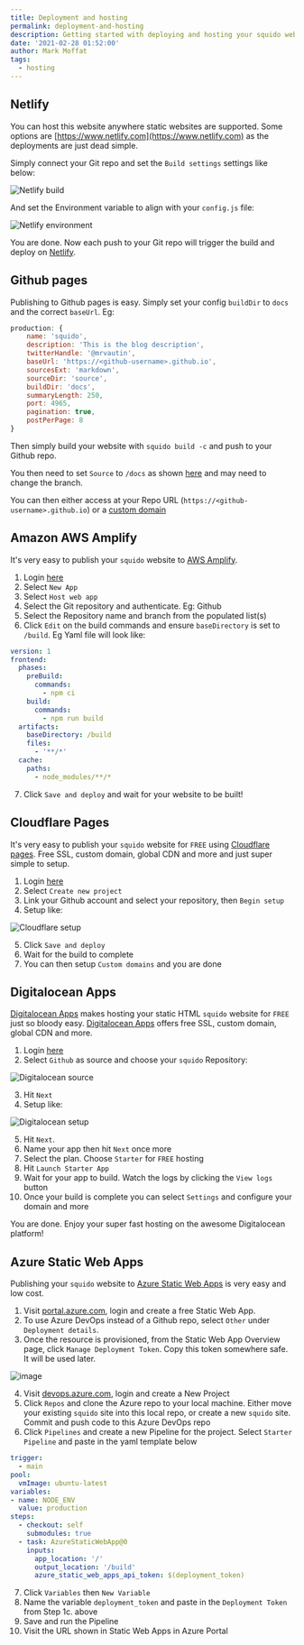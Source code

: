```yaml
---
title: Deployment and hosting
permalink: deployment-and-hosting
description: Getting started with deploying and hosting your squido website. Deployment guides using Netlify, Github Pages, AWS Amplify, Cloudflare Pages, Digitalocean app and more
date: '2021-02-28 01:52:00'
author: Mark Moffat
tags: 
  - hosting
---
```


## Netlify

You can host this website anywhere static websites are supported. Some options are [https://www.netlify.com](https://www.netlify.com) as the deployments are just dead simple.

Simply connect your Git repo and set the `Build settings` settings like below:

![Netlify build](/content/images/netlify-build.png)

And set the Environment variable to align with your `config.js` file:

![Netlify environment](/content/images/netlify-environment.png)

You are done. Now each push to your Git repo will trigger the build and deploy on [Netlify](https://www.netlify.com).

## Github pages

Publishing to Github pages is easy. Simply set your config `buildDir` to `docs` and the correct `baseUrl`. Eg:

``` javascript
production: {
    name: 'squido',
    description: 'This is the blog description',
    twitterHandle: '@mrvautin',
    baseUrl: 'https://<github-username>.github.io',
    sourcesExt: 'markdown',
    sourceDir: 'source',
    buildDir: 'docs',
    summaryLength: 250,
    port: 4965,
    pagination: true,
    postPerPage: 8
}
```

Then simply build your website with `squido build -c` and push to your Github repo.

You then need to set `Source` to `/docs` as shown [here](https://docs.github.com/en/pages/getting-started-with-github-pages/configuring-a-publishing-source-for-your-github-pages-site) and may need to change the branch.

You can then either access at your Repo URL (`https://<github-username>.github.io`) or a [custom domain](https://docs.github.com/en/pages/configuring-a-custom-domain-for-your-github-pages-site/managing-a-custom-domain-for-your-github-pages-site#about-custom-domain-configuration)

## Amazon AWS Amplify

It's very easy to publish your `squido` website to [AWS Amplify](https://aws.amazon.com/amplify/). 

1. Login [here](https://console.aws.amazon.com/amplify/home)
2. Select `New App`
3. Select `Host web app`
4. Select the Git repository and authenticate. Eg: Github
5. Select the Repository name and branch from the populated list(s)
6. Click `Edit` on the build commands and ensure `baseDirectory` is set to `/build`. Eg Yaml file will look like:
``` yaml
version: 1
frontend:
  phases:
    preBuild:
      commands:
        - npm ci
    build:
      commands:
        - npm run build
  artifacts:
    baseDirectory: /build
    files:
      - '**/*'
  cache:
    paths:
      - node_modules/**/*
```
7. Click `Save and deploy` and wait for your website to be built!

## Cloudflare Pages

It's very easy to publish your `squido` website for `FREE` using [Cloudflare pages](https://pages.cloudflare.com/). Free SSL, custom domain, global CDN and more and just super simple to setup.

1. Login [here](https://pages.cloudflare.com/)
2. Select `Create new project`
3. Link your Github account and select your repository, then `Begin setup`
4. Setup like:

![Cloudflare setup](/content/images/cloudflare-pages.png)

5. Click `Save and deploy`
6. Wait for the build to complete
7. You can then setup `Custom domains` and you are done

## Digitalocean Apps

[Digitalocean Apps](https://cloud.digitalocean.com/apps?refcode=cd185d01653f) makes hosting your static HTML `squido` website for `FREE` just so bloody easy. [Digitalocean Apps](https://cloud.digitalocean.com/apps?refcode=cd185d01653f) offers free SSL, custom domain, global CDN and more.

1. Login [here](https://cloud.digitalocean.com/apps?refcode=cd185d01653f)
2. Select `Github` as source and choose your `squido` Repository:

![Digitalocean source](/content/images/digitalocean-source.png)

3. Hit `Next`
4. Setup like:

![Digitalocean setup](/content/images/digitalocean-config.png)

5. Hit `Next`.
5. Name your app then hit `Next` once more
6. Select the plan. Choose `Starter` for `FREE` hosting
7. Hit `Launch Starter App`
8. Wait for your app to build. Watch the logs by clicking the `View logs` button
9. Once your build is complete you can select `Settings` and configure your domain and more

You are done. Enjoy your super fast hosting on the awesome Digitalocean platform!

## Azure Static Web Apps

Publishing your `squido` website to [Azure Static Web Apps](https://azure.microsoft.com/en-au/services/app-service/static/) is very easy and low cost. 

1. Visit [portal.azure.com](portal.azure.com), login and create a free Static Web App. 
2. To use Azure DevOps instead of a Github repo, select `Other` under `Deployment details`.
3. Once the resource is provisioned, from the Static Web App Overview page, click `Manage Deployment Token`. Copy this token somewhere safe. It will be used later.

![image](/content/images/azure-setup.png)

4. Visit [devops.azure.com](devops.azure.com), login and create a New Project
5. Click `Repos` and clone the Azure repo to your local machine. Either move your existing `squido` site into this local repo, or create a new `squido` site. Commit and push code to this Azure DevOps repo
6. Click `Pipelines` and create a new Pipeline for the project. Select `Starter Pipeline` and paste in the yaml template below

``` yaml
trigger:
  - main
pool:
  vmImage: ubuntu-latest
variables:
- name: NODE_ENV
  value: production 
steps:
  - checkout: self
    submodules: true
  - task: AzureStaticWebApp@0
    inputs:
      app_location: '/'
      output_location: '/build'
      azure_static_web_apps_api_token: $(deployment_token)
```

7. Click `Variables` then `New Variable`
8. Name the variable `deployment_token` and paste in the `Deployment Token` from Step 1c. above
9. Save and run the Pipeline
10. Visit the URL shown in Static Web Apps in Azure Portal